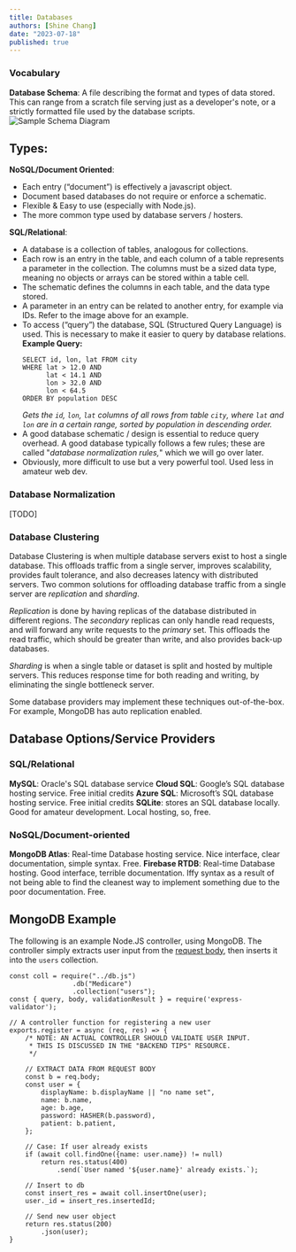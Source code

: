 ```yaml
---
title: Databases 
authors: [Shine Chang]
date: "2023-07-18"
published: true
---
```


### Vocabulary
__Database Schema__:
A file describing the format and types of data stored. This can range from a scratch file serving just as a developer's note, or a strictly formatted file used by the database scripts.
![Sample Schema Diagram](https://content.codecademy.com/programs/data-engineering-postgres/database-normalization-with-postgresql/orders_items_normalized.png)

## Types:
__NoSQL/Document Oriented__:
- Each entry (“document”) is effectively a javascript object.
- Document based databases do not require or enforce a schematic.  
- Flexible & Easy to use (especially with Node.js).   
- The more common type used by database servers / hosters.

__SQL/Relational__:
-   A database is a collection of tables, analogous for collections.    
-   Each row is an entry in the table, and each column of a table represents a parameter in the collection. The columns must be a sized data type, meaning no objects or arrays can be stored within a table cell.
-   The schematic defines the columns in each table, and the data type stored.
-   A parameter in an entry can be related to another entry, for example via IDs. Refer to the image above for an example.
-   To access (“query”) the database, SQL (Structured Query Language) is used. This is necessary to make it easier to query by database relations. 
**Example Query:**
	```
	SELECT id, lon, lat FROM city 
	WHERE lat > 12.0 AND 
		  lat < 14.1 AND
		  lon > 32.0 AND
		  lon < 64.5
	ORDER BY population DESC
	```
	*Gets the `id`, `lon`, `lat` columns of all rows from table `city`, where `lat` and `lon` are in a certain range, sorted by population in descending order.*
-   A good database schematic / design is essential to reduce query overhead. A good database typically follows a few rules; these are called "*database normalization rules,*" which we will go over later.
-   Obviously, more difficult to use but  a very powerful tool. Used less in amateur web dev.

### Database Normalization
[TODO]

### Database Clustering
Database Clustering is when multiple database servers exist to host a single database. This offloads traffic from a single server, improves scalability, provides fault tolerance, and also decreases latency with distributed servers. Two common solutions for offloading database traffic from a single server are *replication* and *sharding*. 

*Replication* is done by having replicas of the database distributed in different regions. The *secondary* replicas can only handle read requests, and will forward any write requests to the *primary* set. This offloads the read traffic, which should be greater than write, and also provides back-up databases. 

*Sharding* is when a single table or dataset is split and hosted by multiple servers. This reduces response time for both reading and writing, by eliminating the single bottleneck server. 

Some database providers may implement these techniques out-of-the-box. For example, MongoDB has auto replication enabled.

## Database Options/Service Providers

### SQL/Relational
__MySQL__: Oracle's SQL database service
__Cloud SQL__: Google’s SQL database hosting service. Free initial credits
__Azure SQL__: Microsoft’s SQL database hosting service. Free initial credits
__SQLite__: stores an SQL database locally. Good for amateur development. Local hosting, so, free.

### NoSQL/Document-oriented
__MongoDB Atlas__: Real-time Database hosting service. Nice interface, clear documentation, simple syntax. Free.
__Firebase RTDB__: Real-time Database hosting. Good interface, terrible documentation. Iffy syntax as a result of not being able to find the cleanest way to implement something due to the poor documentation. Free.

## MongoDB Example
The following is an example Node.JS controller, using MongoDB. 
The controller simply extracts user input from the [request body](https://en.wikipedia.org/wiki/HTTP), then inserts it into the `users` collection. 
```
const coll = require("../db.js")
				.db("Medicare")
				.collection("users");
const { query, body, validationResult } = require('express-validator');

// A controller function for registering a new user
exports.register = async (req, res) => {
	/* NOTE: AN ACTUAL CONTROLLER SHOULD VALIDATE USER INPUT.
	 * THIS IS DISCUSSED IN THE "BACKEND TIPS" RESOURCE.	
	 */
		
	// EXTRACT DATA FROM REQUEST BODY
	const b = req.body;
	const user = {
		displayName: b.displayName || "no name set",
		name: b.name,
		age: b.age,
		password: HASHER(b.password),
		patient: b.patient,
	};

	// Case: If user already exists
	if (await coll.findOne({name: user.name}) != null) 
		return res.status(400)
			.send(`User named '${user.name}' already exists.`);

	// Insert to db
	const insert_res = await coll.insertOne(user);
	user._id = insert_res.insertedId;

	// Send new user object
	return res.status(200)
		.json(user);
}
```
